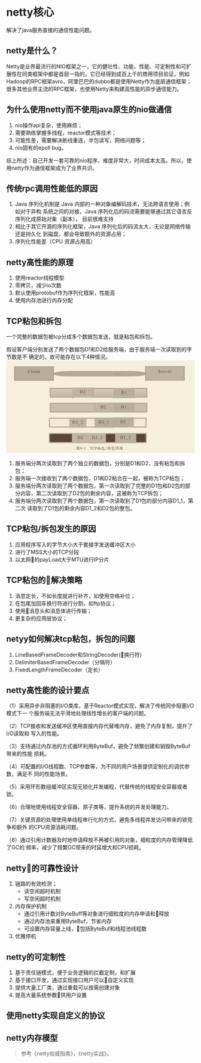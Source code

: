 # netty核心
解决了java服务直接的通信性能问题。

## netty是什么？
Netty是业界最流⾏的NIO框架之⼀，它的健壮性、功能、性能、可定制性和可扩展性在同类框架中都是⾸屈⼀指的，它已经得到成百上千的商⽤项⽬验证，例如Hadoop的RPC框架avro，阿里巴巴的dubbo都是使⽤Netty作为底层通信框架；很多其他业界主流的RPC框架，也使⽤Netty来构建⾼性能的异步通信能⼒。

## 为什么使用netty而不使用java原生的nio做通信
1. nio操作api复杂，使用麻烦；
2. 需要熟练掌握多线程，reactor模式等技术；
3. 可能性差，需要解决断线重连，半包读写，网络问题等；
4. nio固有的epoll bug。

综上所述：自己开发一套可靠的nio程序，难度非常大，时间成本太高。所以，使用netty作为通信框架成为了业界共识。

## 传统rpc调用性能低的原因
1) Java 序列化机制是 Java 内部的一种对象编解码技术，无法跨语言使用；例如对于异构 系统之间的对接，Java 序列化后的码流需要能够通过其它语言反序列化成原始对象（副本）， 目前很难支持
2) 相比于其它开源的序列化框架，Java 序列化后的码流太大，无论是网络传输还是持久化 到磁盘，都会导致额外的资源占用；
3) 序列化性能差（CPU 资源占用高）

## netty高性能的原理
1. 使用reactor线程模型
2. 零拷贝，减少io次数
3. 默认使用protobuf作为序列化框架，性能高
4. 使用内存池进行内存分配

## TCP粘包和拆包
一个完整的数据包被tcp分成多个数据包发送，就是粘包和拆包。

假设客户端分别发送了两个数据包D1和D2给服务端，由于服务端⼀次读取到的字节数是不 确定的，故可能存在以下4种情况。
![TCP粘包和拆包](../images/tcp-data.png)

1. 服务端分两次读取到了两个独⽴的数据包，分别是D1和D2，没有粘包和拆包；
2. 服务端⼀次接收到了两个数据包，D1和D2粘合在⼀起，被称为TCP粘包；
3. 服务端分两次读取到了两个数据包，第⼀次读取到了完整的D1包和D2包的部分内容，第⼆次读取到了D2包的剩余内容，这被称为TCP拆包；
4. 服务端分两次读取到了两个数据包，第⼀次读取到了D1包的部分内容D1_1，第⼆次 读取到了D1包的剩余内容D1_2和D2包的整包。

## TCP粘包/拆包发⽣的原因
1. 应用程序写入的字节大小大于套接字发送缓冲区大小
2. 进行了MSS大小的TCP分段
3. 以太网的payLoad大于MTU进行IP分片

## TCP粘包的解决策略
1. 消息定长，不如长度就进行补齐，如使用空格补位；
2. 在包尾加回车换行符进行分割，如ftp协议；
3. 使用消息头和消息体进行传输；
4. 更复杂的应用层协议；

## netyy如何解决tcp粘包，拆包的问题
1. LineBasedFrameDecoder和StringDecoder(换行符)
2. DelimiterBasedFrameDecoder（分隔符）
3. FixedLengthFrameDecoder（定长）

## netty高性能的设计要点
（1）采⽤异步⾮阻塞的I/O类库，基于Reactor模式实现，解决了传统同步阻塞I/O模式下⼀ 个服务端⽆法平滑地处理线性增长的客户端的问题。

（2）TCP接收和发送缓冲区使⽤直接内存代替堆内存，避免了内存复制，提升了I/O读取和 写⼊的性能。

（3）⽀持通过内存池的⽅式循环利⽤ByteBuf，避免了频繁创建和销毁ByteBuf带来的性能 损耗。

（4）可配置的I/O线程数、TCP参数等，为不同的⽤户场景提供定制化的调优参数，满⾜不 同的性能场景。

（5）采⽤环形数组缓冲区实现⽆锁化并发编程，代替传统的线程安全容器或者锁。

（6）合理地使⽤线程安全容器、原⼦类等，提升系统的并发处理能⼒。

（7）关键资源的处理使⽤单线程串⾏化的⽅式，避免多线程并发访问带来的锁竞争和额外 的CPU资源消耗问题。

（8）通过引⽤计数器及时地申请释放不再被引⽤的对象，细粒度的内存管理降低了GC的 频率，减少了频繁GC带来的时延增⼤和CPU损耗。

## netty的可靠性设计
1. 链路的有效检测；
    * 读空闲超时机制
    * 写空闲超时机制
2. 内存保护机制
    * 通过引用计数对ByteBuff等对象进行细粒度的内存申请和释放
    * 通过内存池来重用ByteBuf，节省内存
    * 可设置内存容量上线，包括ByteBuf和线程池线程数
3. 优雅停机

## netty的可定制性
1. 基于责任链模式，便于业务逻辑的拦截定制，和扩展
2. 基于接口开发，通过实现接口用户可以自定义实现
3. 提供大量工厂类，通过重载可以按需创建对象
4. 提高大量系统参数供用户设置


## 使用netty实现自定义的协议


## netty内存模型

> 参考《netty权威指南》，《netty实战》。
